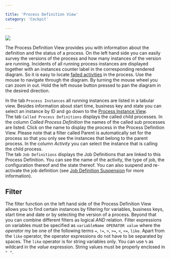 ```yaml
---

title: 'Process Definition View'
category: 'Cockpit'

---
```


<div class="row">
  <div class="col-xs-6 col-sm-6 col-md-3">
    <img data-img-thumb src="ref:asset:/assets/img/implementation-cockpit/cockpit-process-definitions-view.png" />
  </div>
  <div class="col-xs-6 col-sm-6 col-md-9">
    <p>The Process Definition View provides you with information about the definition and the status of a process. On the left hand side you can easily survey the versions of the process and how many instances of the version are running. Incidents of all running process instances are displayed together with an instances counter label in the corresponding rendered diagram. So it is easy to locate <a href="ref:#cockpit-failed-jobs">failed activities</a> in the process. Use the mouse to navigate through the diagram. By turning the mouse wheel you can zoom in out. Hold the left mouse button pressed to pan the diagram in the desired direction.</p>
    <p>In the tab <code>Process Instances</code> all running instances are listed in a tabular view. Besides information about start time, business key and state you can select an instance by ID and go down to the <a href="ref:#cockpit-process-instance-detail-view">Process Instance View</a>.<br>
    The tab <code>Called Process Definitions</code> displays the called child processes. In the column <em>Called Process Definition</em> the names of the called sub processes are listed. Click on the name to display the process in the Process Definition View. Please note that a filter called Parent is automatically set for the process so that you only see the instances that belong to the parent process. In the column <em>Activity</em> you can select the instance that is calling the child process.<br>
    The tab <code>Job Definitions</code> displays the Job Definitions that are linked to this Process Definition. You can see the name of the activity, the type of job, the configuration thereof and the state thereof. You can also suspend and re-activate the job definition (see <a href="ref:#cockpit-suspension-job-definition-suspension">Job Definition Suspension</a> for more information).</p>
  </div>
</div>

## Filter

The filter function on the left hand side of the Process Definition View allows you to find certain instances by filtering for variables, business keys, start time and date or by selecting the version of a process. Beyond that you can combine different filters as logical _AND_ relation. Filter expressions on variables must be specified as `variableName OPERATOR value` where the _operator_ my be one of the following terms `=`, `!=`, `>`, `>=`, `<`, `<=`, `like`. Apart from the `like` operator, the operator expressions do not have to be separated by spaces.
The `like` operator is for string variables only. You can use `%` as wildcard in the _value_ expression. String values must be properly enclosed in `" "`.
